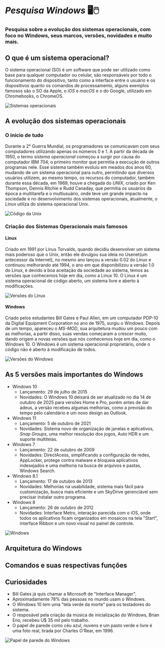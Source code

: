 # *Pesquisa Windows* 🖥🖱
### Pesquisa sobre a evolução dos sistemas operacionais, com foco no Windows, seus marcos, versões, novidades e muito mais. 
## O que é um sistema operacional?
O sistema operacional (SO) é um software que pode ser utilizado como base para qualquer computador ou celular, são responsáveis por todo o funcionamento do dispositivo, tanto como a interface entre o usuário e os dispositivos quanto os comandos de processamento, alguns exemplos famosos são o SO da Apple, o *iOS* e *macOS* e o do Google, utilizado em Chromebooks, o ChromeOS. 

![Sistemas operacionais](https://t.ctcdn.com.br/LGHPK1cFeIscJlztZ0zmCgy_-vs=/640x360/smart/i627624.jpeg)
## A evolução dos sistemas operacionais
### O início de tudo
Durante a 2° Guerra Mundial, os programadores se comunicavam com seus computadores utilizando apenas os números 0 e 1. A partir da década de 1950, o termo *sistema operacional*  começou a surgir por causa do computador IBM 704, o primeiro monitor que permitia a execução de outros programas nele. Esse sistema também evoluiu em meados dos anos 60, mudando de um sistema operacional para outro, permitindo que diversos usuários utilizem, ao mesmo tempo, os recursos do computador, também durante essa década, em 1969, houve a chegada do *UNIX*, criado por Ken Thompson, Dennis Ritchie e Rudd Canaday, que permitia os usuários da época a multitarefa e o multiusuário, onde teve um grande impacto na sociedade e no desenvolvimento dos sistemas operacionais, atualmente, o *Linux* utiliza do sistema operacional Unix.

![Código da Unix](https://upload.wikimedia.org/wikipedia/commons/0/06/Man-man.png)
### Criação dos Sistemas Operacionais mais famosos
#### Linux
Criado em 1991 por Linus Torvalds, quando decidiu desenvolver um sistema mais poderoso que o Unix, então ele divulgou sua ideia no Usenet(um antecessor da Internet), no mesmo ano lançou a versão 0.02 do Linux e continuou melhorando até 1994, o ano em que disponibilizou a versão 1.0 do Linux, e devido a boa aceitação da sociedade ao sistema, temos as versões que conhecemos hoje em dia, como a Linux 10. O Linux é um sistema operacional de código aberto, um sistema livre e aberto à modificações.

![Versões do Linux](https://www.hostmidia.com.br/img/blog/upload/xg-melhores-distros-linux.jpg)
#### Windows
Criado pelos estudantes Bill Gates e Paul Allen, em um computador PDP-10 da Digital Equipment Corporation no ano de 1975, surgiu o Windows. Depois de um tempo, apareceu o *MS-MOD*, sua arquitetura mudou um pouco com as melhorias, a partir disso, suas vendas começaram a crescer muito, dando origem a novas versões que nós conhecemos hoje em dia, como o Windows 10. O Windows é um sistema operacional proprietário, onde o código não é aberto à modificação de todos.

![Versões do Windows](https://extremehd.com.br/wp-content/uploads/2023/10/2023-10-10_23h35_02.png)
## As 5 versões mais importantes do Windows
- Windows 10
  - Lançamento: 29 de julho de 2015 
  - Novidades: O Windows 10 deixará de ser atualizado no dia 14 de outubro de 2025 para versões Home e Pro, porém antes de dar adeus, a versão recebeu algumas melhorias, como a previsão do tempo pelo calendário e um novo design ao Outlook.   
- Windows 11
  - Lançamento: 5 de outubro de 2021
  - Novidades: Sistema novo de organização de janelas e aplicativos, *Snap Groups*, uma melhor resolução dos jogos, Auto HDR e um suporte multitelas. 
- Windows 7
  - Lançamento: 22 de outubro de 2009
  - Novidades: DirectAcess, simplificando a configuração de redes, AppLocker, protege contra malware e bloqueia aplicativos indesejados e uma melhoria na busca de arquivos e pastas, Windows Search.
- Windows 8.1
  - Lançamento: 17 de outubro de 2013 
  - Novidades: Melhorias na usabilidade, sistema mais fácil para customização, busca mais eficiente e um SkyDrive gerenciável sem precisar instalar outro programa.
- Windows 8
  - Lançamento: 26 de outubro de 2012 
  - Novidades: Interface Metro, interação parecida com o iOS, onde todos os aplicativos ficam organizados em mosaicos na tela "Start", interface Ribbon e um novo visual no painel de controle.

![Windows](https://www.notebookcheck.info/fileadmin/Notebooks/News/_nc4/Hero-Bloom-Logo32.jpg)
## Arquitetura do Windows

## Comandos e suas respectivas funções

## Curiosidades
- Bill Gates já quis chamar a Microsoft de "Interface Manager".
- Aproximadamente 78% das pessoas no mundo usam o Windows.
- O Windows 10 tem uma "tela verde da morte" para os testadores do sistema.
- O resposável pela criação da música de inicialização do Windows, Brian Eno, recebeu U$ 35 mil pelo trabalho.
- O papel de parede como céu azul, nuvens e um pasto verde e livre é uma foto real, tirada por Charles O'Rear, em 1996.

![Papel de parede do Windows](https://www.hardware.com.br/wp-content/uploads/static/wp/2022/07/06/4.jpg)
